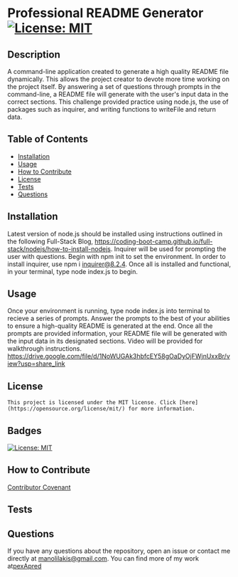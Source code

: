# Professional README Generator [![License: MIT](https://img.shields.io/badge/License-MIT-yellow.svg)](https://opensource.org/licenses/MIT)
  
  ## Description

  A command-line application created to generate a high quality README file dynamically. This allows the project creator to devote more time working on the project itself. By answering a set of questions through prompts in the command-line, a README file will generate with the user's input data in the correct sections. This challenge provided practice using node.js, the use of packages such as inquirer, and writing functions to writeFile and return data.

  ## Table of Contents

  - [Installation](#installation)
  - [Usage](#usage)
  - [How to Contribute](#contributing)
  - [License](#license)
  - [Tests](#tests)
  - [Questions](#questions)

  ## Installation

  Latest version of node.js should be installed using instructions outlined in the following Full-Stack Blog, https://coding-boot-camp.github.io/full-stack/nodejs/how-to-install-nodejs. Inquirer will be used for prompting the user with questions. Begin with npm init to set the environment. In order to install inquirer, use npm i inquirer@8.2.4. Once all is installed and functional, in your terminal, type node index.js to begin. 

  ## Usage 

  Once your environment is running, type node index.js into terminal to recieve a series of prompts. Answer the prompts to the best of your abilities to ensure a high-quality README is generated at the end. Once all the prompts are provided information, your README file will be generated with the input data in its designated sections. Video will be provided for walkthrough instructions. https://drive.google.com/file/d/1NoWUGAk3hbfcEY58gOaDyOjFWjnUxxBr/view?usp=share_link

  ## License 
    
    This project is licensed under the MIT license. Click [here](https://opensource.org/license/mit/) for more information.

  ## Badges

  [![License: MIT](https://img.shields.io/badge/License-MIT-yellow.svg)](https://opensource.org/licenses/MIT)
  
  ## How to Contribute

  [Contributor Covenant](https://www.contributor-covenant.org/)

  ## Tests

  

  ## Questions

  If you have any questions about the repository, open an issue or contact me directly at manolilakis@gmail.com. You can find more of my work at[pexApred](https://github.com/pexApred/)
